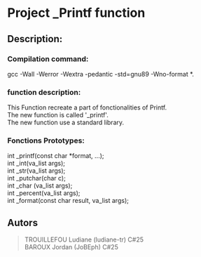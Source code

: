 # Project _Printf function

## Description:

### Compilation command:

gcc -Wall -Werror -Wextra -pedantic -std=gnu89 -Wno-format *.


### function description:
This Function recreate a part of fonctionalities of Printf. <br />
The new function is called '_printf'. <br />
The new function use a standard library. <br />

### Fonctions Prototypes:

int _printf(const char *format, ...); <br />
int _int(va_list args); <br />
int _str(va_list args); <br />
int _putchar(char c); <br />
int _char (va_list args); <br />
int _percent(va_list args); <br />
int _format(const char result, va_list args); <br />

## Autors
> TROUILLEFOU Ludiane (ludiane-tr) C#25  <br />
> BAROUX Jordan (JoBEph) C#25 <br />
